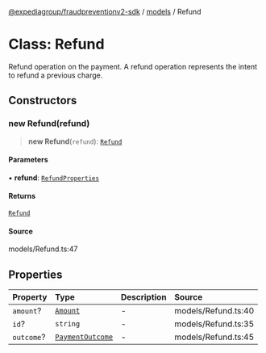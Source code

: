 [@expediagroup/fraudpreventionv2-sdk](../../index.md) / [models](../index.md) / Refund

# Class: Refund

Refund operation on the payment. A refund operation represents the intent to refund a previous charge.

## Constructors

### new Refund(refund)

> **new Refund**(`refund`): [`Refund`](Refund.md)

#### Parameters

▪ **refund**: [`RefundProperties`](../interfaces/RefundProperties.md)

#### Returns

[`Refund`](Refund.md)

#### Source

models/Refund.ts:47

## Properties

| Property | Type | Description | Source |
| :------ | :------ | :------ | :------ |
| `amount`? | [`Amount`](Amount.md) | - | models/Refund.ts:40 |
| `id`? | `string` | - | models/Refund.ts:35 |
| `outcome`? | [`PaymentOutcome`](PaymentOutcome.md) | - | models/Refund.ts:45 |
